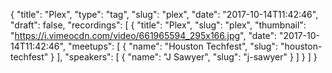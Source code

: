 {
  "title": "Plex",
  "type": "tag",
  "slug": "plex",
  "date": "2017-10-14T11:42:46",
  "draft": false,
  "recordings": [
    {
      "title": "Plex",
      "slug": "plex",
      "thumbnail": "https://i.vimeocdn.com/video/661965594_295x166.jpg",
      "date": "2017-10-14T11:42:46",
      "meetups": [
        {
          "name": "Houston Techfest",
          "slug": "houston-techfest"
        }
      ],
      "speakers": [
        {
          "name": "J Sawyer",
          "slug": "j-sawyer"
        }
      ]
    }
  ]
}